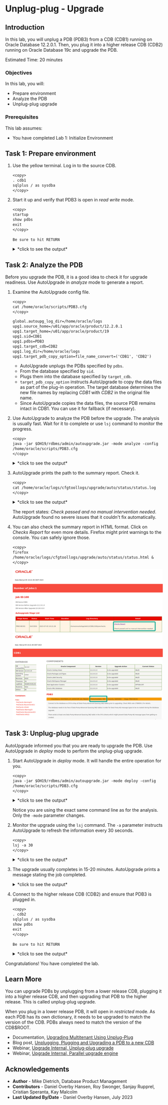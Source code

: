 # Unplug-plug - Upgrade

## Introduction

In this lab, you will unplug a PDB (PDB3) from a CDB (CDB1) running on Oracle Database 12.2.0.1. Then, you plug it into a higher release CDB (CDB2) running on Oracle Database 19c and upgrade the PDB.

Estimated Time: 20 minutes

### Objectives

In this lab, you will:

* Prepare environment
* Analyze the PDB
* Unplug-plug upgrade

### Prerequisites

This lab assumes:

- You have completed Lab 1: Initialize Environment

## Task 1: Prepare environment

1. Use the yellow terminal. Log in to the source CDB.

    ```
    <copy>
    . cdb1
    sqlplus / as sysdba
    </copy>
    ```

2. Start it up and verify that PDB3 is open in *read write* mode.
    ```
    <copy>
    startup
    show pdbs
    exit
    </copy>

    Be sure to hit RETURN
    ```

    <details>
    <summary>*click to see the output*</summary>
    ``` text
    SQL> startup
    ORACLE instance started.

    Total System Global Area 1459617792 bytes
    Fixed Size                  8792872 bytes
    Variable Size             486540504 bytes
    Database Buffers          956301312 bytes
    Redo Buffers                7983104 bytes
    Database mounted.
    Database opened.
    SQL> show pdbs

        CON_ID CON_NAME                       OPEN MODE  RESTRICTED
    ---------- ------------------------------ ---------- ----------
             2 PDB$SEED                       READ ONLY  NO
             3 PDB3                           READ WRITE NO
    SQL> exit
    Disconnected from Oracle Database 12c Enterprise Edition Release 12.2.0.1.0 - 64bit Production
    ```
    </details>

## Task 2: Analyze the PDB
Before you upgrade the PDB, it is a good idea to check it for upgrade readiness. Use AutoUpgrade in *analyze* mode to generate a report.

1. Examine the AutoUpgrade config file.

    ```
    <copy>
    cat /home/oracle/scripts/PDB3.cfg
    </copy>
    ```

    ``` text
    global.autoupg_log_dir=/home/oracle/logs
    upg1.source_home=/u01/app/oracle/product/12.2.0.1
    upg1.target_home=/u01/app/oracle/product/19
    upg1.sid=CDB1
    upg1.pdbs=PDB3
    upg1.target_cdb=CDB2
    upg1.log_dir=/home/oracle/logs
    upg1.target_pdb_copy_option=file_name_convert=('CDB1', 'CDB2')
    ```

    * AutoUpgrade unplugs the PDBs specified by `pdbs`.
    * From the database specified by `sid`.
    * Plugs them into the database specified by `target_cdb`.
    * `target_pdb_copy_option` instructs AutoUpgrade to copy the data files as part of the plug-in operation. The target database determines the new file names by replacing *CDB1* with *CDB2* in the original file name.
    * Since AutoUpgrade copies the data files, the source PDB remains intact in CDB1. You can use it for fallback (if necessary).

2. Use AutoUpgrade to analyze the PDB before the upgrade. The analysis is usually fast. Wait for it to complete or use `lsj` command to monitor the progress.

    ```
    <copy>
    java -jar $OH19/rdbms/admin/autoupgrade.jar -mode analyze -config /home/oracle/scripts/PDB3.cfg
    </copy>
    ```

    <details>
    <summary>*click to see the output*</summary>
    ``` text
    $ java -jar $OH19/rdbms/admin/autoupgrade.jar -mode analyze -config /home/oracle/scripts/PDB3.cfg
    AutoUpgrade 23.2.230626 launched with default internal options
    Processing config file ...
    +--------------------------------+
    | Starting AutoUpgrade execution |
    +--------------------------------+
    1 PDB(s) will be analyzed
    Type 'help' to list console commands
    upg> Job 100 completed
    ------------------- Final Summary --------------------
    Number of databases            [ 1 ]

    Jobs finished                  [1]
    Jobs failed                    [0]

    Please check the summary report at:
    /home/oracle/logs/cfgtoollogs/upgrade/auto/status/status.html
    /home/oracle/logs/cfgtoollogs/upgrade/auto/status/status.log    
    ```
    </details>

    AutoUpgrade in analyze mode is a lightweight, non-intrusive check of the database. You can use it on a live database without interrupting users.

3. AutoUpgrade prints the path to the summary report. Check it.

    ```
    <copy>
    cat /home/oracle/logs/cfgtoollogs/upgrade/auto/status/status.log
    </copy>
    ```

    <details>
    <summary>*click to see the output*</summary>
    ``` text
    $ cat /home/oracle/logs/cfgtoollogs/upgrade/auto/status/status.log
    ==========================================
            Autoupgrade Summary Report
    ==========================================
    [Date]           Wed Jul 05 10:21:39 CEST 2023
    [Number of Jobs] 1
    ==========================================
    [Job ID] 100
    ==========================================
    [DB Name]                CDB1
    [Version Before Upgrade] 12.2.0.1.0
    [Version After Upgrade]  19.18.0.0.0
    ------------------------------------------
    [Stage Name]    PRECHECKS
    [Status]        SUCCESS
    [Start Time]    2023-07-05 10:21:28
    [Duration]       
    [Log Directory] /home/oracle/logs/CDB1/100/prechecks
    [Detail]        /home/oracle/logs/CDB1/100/prechecks/cdb1_preupgrade.log
                    Check passed and no manual intervention needed
    ------------------------------------------
    ```
    </details>
    
    The report states: *Check passed and no manual intervention needed*. AutoUpgrade found no severe issues that it couldn't fix automatically. 

4. You can also check the summary report in HTML format. Click on *Checks Report* for even more details. Firefox might print warnings to the console. You can safely ignore those.

    ```
    <copy>
    firefox /home/oracle/logs/cfgtoollogs/upgrade/auto/status/status.html &
    </copy>
    ```

    ![The summary report shows the outcome of the preupgrade analysis](./images/11-unplug-plug-summary-report.png " ")
    ![The Checks Report shows many details about the database](./images/11-unplug-plug-checks-report.png " ")


## Task 3: Unplug-plug upgrade

AutoUpgrade informed you that you are ready to upgrade the PDB. Use AutoUpgrade in *deploy* mode to perform the unplug-plug upgrade.

1. Start AutoUpgrade in *deploy* mode. It will handle the entire operation for you.

    ```
    <copy>
    java -jar $OH19/rdbms/admin/autoupgrade.jar -mode deploy -config /home/oracle/scripts/PDB3.cfg
    </copy>
    ```

    <details>
    <summary>*click to see the output*</summary>
    ``` text
    $ java -jar $OH19/rdbms/admin/autoupgrade.jar -mode deploy -config /home/oracle/scripts/PDB3.cfg
    AutoUpgrade 23.2.230626 launched with default internal options
    Processing config file ...
    +--------------------------------+
    | Starting AutoUpgrade execution |
    +--------------------------------+
    1 PDB(s) will be processed
    Type 'help' to list console commands
    upg> 
    ```
    </details>

    Notice you are using the exact same command line as for the analysis. Only the `-mode` parameter changes.

2. Monitor the upgrade using the `lsj` command. The `-a` parameter instructs AutoUpgrade to refresh the information every 30 seconds.

    ```
    <copy>
    lsj -a 30
    </copy>
    ```

    <details>
    <summary>*click to see the output*</summary>
    ``` text
    upg> lsj -a 30
    upg> +----+-------+-----+---------+-------+----------+-------+------------------+
    |Job#|DB_NAME|STAGE|OPERATION| STATUS|START_TIME|UPDATED|           MESSAGE|
    +----+-------+-----+---------+-------+----------+-------+------------------+
    | 101|   CDB1|DRAIN|EXECUTING|RUNNING|  10:48:11| 3s ago|Executing describe|
    +----+-------+-----+---------+-------+----------+-------+------------------+
    Total jobs 1
    ```
    </details>

3. The upgrade usually completes in 15-20 minutes. AutoUpgrade prints a message stating the job completed.

    <details>
    <summary>*click to see the output*</summary>
    ``` text
    Job 101 completed
    ------------------- Final Summary --------------------
    Number of databases            [ 1 ]

    Jobs finished                  [1]
    Jobs failed                    [0]
    Jobs restored                  [0]
    Jobs pending                   [0]



    Please check the summary report at:
    /home/oracle/logs/cfgtoollogs/upgrade/auto/status/status.html
    /home/oracle/logs/cfgtoollogs/upgrade/auto/status/status.log
    ```
    </details>

4. Connect to the higher release CDB (CDB2) and ensure that PDB3 is plugged in. 

    ```
    <copy>
    . cdb2
    sqlplus / as sysdba
    show pdbs
    exit
    </copy>
     
    Be sure to hit RETURN
    ```

    <details>
    <summary>*click to see the output*</summary>
    ``` text
    $ sqlplus / as sysdba

    SQL*Plus: Release 19.0.0.0.0 - Production on Wed Jul 5 11:12:12 2023
    Version 19.18.0.0.0

    Copyright (c) 1982, 2022, Oracle.  All rights reserved.


    Connected to:
    Oracle Database 19c Enterprise Edition Release 19.0.0.0.0 - Production
    Version 19.18.0.0.0

    SQL> show pdbs

        CON_ID                       CON_NAME  OPEN MODE RESTRICTED
    ---------- ------------------------------ ---------- ----------
             2                       PDB$SEED  READ ONLY         NO
             3                           PDB3 READ WRITE         NO
    SQL> exit
    Disconnected from Oracle Database 19c Enterprise Edition Release 19.0.0.0.0 - Production
    Version 19.18.0.0.0
    ```
    </details>    

    Notice how the PDB is open in *read write* mode and unrestricted. This indicates the plug-in and upgrade went fine. Otherwise, AutoUpgrade would also inform you.

Congratulations! You have completed the lab.

## Learn More

You can upgrade PDBs by unplugging from a lower release CDB, plugging it into a higher release CDB, and then upgrading that PDB to the higher release. This is called unplug-plug upgrade. 

When you plug in a lower release PDB, it will open in *restricted* mode. As each PDB has its own dictionary, it needs to be upgraded to match the version of the CDB. PDBs always need to match the version of the CDB$ROOT.

* Documentation, [Upgrading Multitenant Using Unplug-Plug](https://docs.oracle.com/en/database/oracle/oracle-database/19/spupu/upgrade-multitenant-architecture-sequentially.html#GUID-8F9AAFA1-690D-4F70-8448-E66D765AF136)
* Blog post, [Unplugging, Plugging and Upgrading a PDB to a new CDB](https://mikedietrichde.com/2021/06/07/unplug-plug-upgrade-with-autoupgrade/)
* Webinar, [Upgrade Internal, Unplug-plug upgrade](https://www.youtube.com/watch?v=1wr8-1SVQMA&t=4295s)
* Webinar, [Upgrade Internal, Parallel upgrade engine](https://www.youtube.com/watch?v=1wr8-1SVQMA&t=1044s)

## Acknowledgements

* **Author** - Mike Dietrich, Database Product Management
* **Contributors** -  Daniel Overby Hansen, Roy Swonger, Sanjay Rupprel, Cristian Speranta, Kay Malcolm
* **Last Updated By/Date** - Daniel Overby Hansen, July 2023
